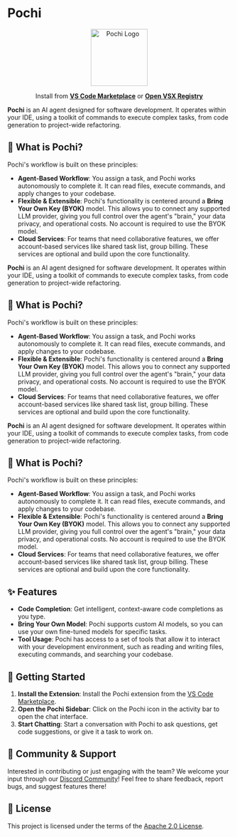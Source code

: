 # Pochi

<p align="center">
  <img src="https://github.com/TabbyML/pochi/blob/main/packages/vscode/assets/icons/logo128.png?raw=true" alt="Pochi Logo" width="128"/>
</p>

<p align="center">
  Install from <a href="https://marketplace.visualstudio.com/items?itemName=TabbyML.pochi"><strong>VS Code Marketplace</strong></a> or <a href="https://open-vsx.org/extension/TabbyML/pochi"><strong>Open VSX Registry</strong></a>
</p>

**Pochi** is an AI agent designed for software development. It operates within your IDE, using a toolkit of commands to execute complex tasks, from code generation to project-wide refactoring.

## 📖 What is Pochi?

Pochi's workflow is built on these principles:

- **Agent-Based Workflow**: You assign a task, and Pochi works autonomously to complete it. It can read files, execute commands, and apply changes to your codebase.
- **Flexible & Extensible**: Pochi's functionality is centered around a **Bring Your Own Key (BYOK)** model. This allows you to connect any supported LLM provider, giving you full control over the agent's "brain," your data privacy, and operational costs. No account is required to use the BYOK model.
- **Cloud Services**: For teams that need collaborative features, we offer account-based services like shared task list, group billing. These services are optional and build upon the core functionality.

**Pochi** is an AI agent designed for software development. It operates within your IDE, using a toolkit of commands to execute complex tasks, from code generation to project-wide refactoring.

## 📖 What is Pochi?

Pochi's workflow is built on these principles:

- **Agent-Based Workflow**: You assign a task, and Pochi works autonomously to complete it. It can read files, execute commands, and apply changes to your codebase.
- **Flexible & Extensible**: Pochi's functionality is centered around a **Bring Your Own Key (BYOK)** model. This allows you to connect any supported LLM provider, giving you full control over the agent's "brain," your data privacy, and operational costs. No account is required to use the BYOK model.
- **Cloud Services**: For teams that need collaborative features, we offer account-based services like shared task list, group billing. These services are optional and build upon the core functionality.

**Pochi** is an AI agent designed for software development. It operates within your IDE, using a toolkit of commands to execute complex tasks, from code generation to project-wide refactoring.

## 📖 What is Pochi?

Pochi's workflow is built on these principles:

- **Agent-Based Workflow**: You assign a task, and Pochi works autonomously to complete it. It can read files, execute commands, and apply changes to your codebase.
- **Flexible & Extensible**: Pochi's functionality is centered around a **Bring Your Own Key (BYOK)** model. This allows you to connect any supported LLM provider, giving you full control over the agent's "brain," your data privacy, and operational costs. No account is required to use the BYOK model.
- **Cloud Services**: For teams that need collaborative features, we offer account-based services like shared task list, group billing. These services are optional and build upon the core functionality.

## ✨ Features

- **Code Completion**: Get intelligent, context-aware code completions as you type.
- **Bring Your Own Model**: Pochi supports custom AI models, so you can use your own fine-tuned models for specific tasks.
- **Tool Usage**: Pochi has access to a set of tools that allow it to interact with your development environment, such as reading and writing files, executing commands, and searching your codebase.

## 🚀 Getting Started

1.  **Install the Extension**: Install the Pochi extension from the [VS Code Marketplace](https://marketplace.visualstudio.com/items?itemName=TabbyML.pochi).
2.  **Open the Pochi Sidebar**: Click on the Pochi icon in the activity bar to open the chat interface.
3.  **Start Chatting**: Start a conversation with Pochi to ask questions, get code suggestions, or give it a task to work on.

## 💬 Community & Support

Interested in contributing or just engaging with the team? We welcome your input through our [Discord Community](http://getpochi.com/discord)! Feel free to share feedback, report bugs, and suggest features there!

## 📄 License

This project is licensed under the terms of the [Apache 2.0 License](./LICENSE).
